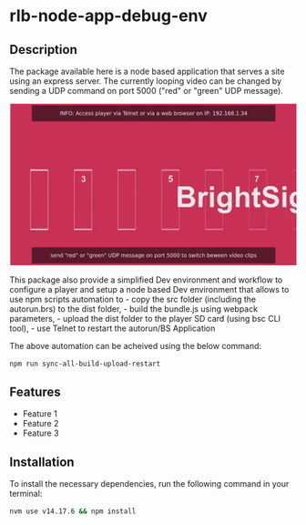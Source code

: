 # rlb-node-app-debug-env

## Description
The package available here is a node based application that serves a site using an express server. The currently looping video can be changed by sending a UDP command on port 5000 ("red" or "green" UDP message).

![alt text](image.png)

This package also provide a simplified Dev environment and workflow to configure a player and setup a node based Dev environment that allows to use npm scripts automation to 
    - copy the src folder (including the autorun.brs) to the dist folder, 
    - build the bundle.js using webpack parameters, 
    - upload the dist folder to the player SD card (using bsc CLI tool),
    - use Telnet to restart the autorun/BS Application 
    
The above automation can be acheived using the below command:
```bash
npm run sync-all-build-upload-restart
```


## Features
- Feature 1
- Feature 2
- Feature 3

## Installation
To install the necessary dependencies, run the following command in your terminal:

```sh
nvm use v14.17.6 && npm install
